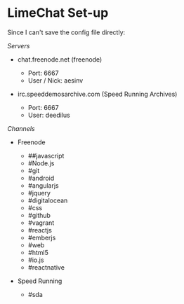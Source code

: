 # LimeChat Set-up

Since I can't save the config file directly:

*Servers*
- chat.freenode.net (freenode)
    + Port: 6667
    + User / Nick: aesinv

- irc.speeddemosarchive.com (Speed Running Archives)
    + Port: 6667
    + User: deedilus

*Channels*
- Freenode
    + ##javascript
    + #Node.js
    + #git
    + #android
    + #angularjs
    + #jquery
    + #digitalocean
    + #css
    + #github
    + #vagrant
    + #reactjs
    + #emberjs
    + #web
    + #html5
    + #io.js
    + #reactnative

- Speed Running
    + #sda
